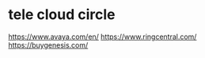 # tele cloud circle



https://www.avaya.com/en/
https://www.ringcentral.com/
https://buygenesis.com/
